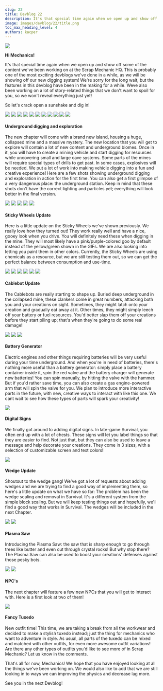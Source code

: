 ```yaml
---
slug: 22
title: Devblog 22
description: It's that special time again when we open up and show off some of the content we've been working on at the Scrap Mechanic HQ.
image: images/devblog/22/title.png
toc_max_heading_level: 4
authors: kacper
---
```


<head>
    <meta name="twitter:card" content="summary_large_image" />
</head>

![](/images/devblog/22/title.png)

**Hi Mechanics!**

It's that special time again when we open up and show off some of the content we've been working on at the Scrap Mechanic HQ.
This is probably one of the most exciting devblogs we've done in a while, as we will be showing off our new digging system!
We're sorry for the long wait, but the features in this devblog have been in the making for a while. Weve also been working on a lot of story-related things that we don't want to spoil for you, so we won't reveal everything just yet!
<!--truncate-->
So let's crack open a sunshake and dig in!

![](https://i.imgur.com/C2mi8al.gif)
![](https://i.imgur.com/KpuBNJJ.gif)
![](https://i.imgur.com/vbfBCMR.gif)
![](https://i.imgur.com/A6EU5Uj.gif)
![](https://i.imgur.com/c5Qeg5r.gif)
![](https://i.imgur.com/NYi1lY7.png)
![](https://i.imgur.com/U5SCBdc.png)
![](https://i.imgur.com/UU4sWzm.png)
![](https://i.imgur.com/QAFLi1V.png)
![](https://i.imgur.com/nuUrJfM.png)
![](https://i.imgur.com/goRaYL8.png)

#### Underground digging and exploration

The new chapter will come with a brand new island, housing a huge, collapsed mine and a massive mystery.
The new location that you will get to explore will contain a lot of new content and underground biomes.
Once in it, you will have to create a mining vehicle and start digging for resources while uncovering small and large cave systems.
Some parts of the mines will require special types of drills to get past. In some cases, explosives will be needed. 
We put a lot of work into making vehicle digging into a fun and creative experience!
Here are a few shots showing underground digging and exploration in action for the first time.
You can also get a first glimpse of a very dangerous place: the underground station.
Keep in mind that these shots don't have the correct lighting and particles yet;
everything will look better in the final version.

![](https://i.imgur.com/UxjU5iY.gif)
![](https://i.imgur.com/eMUpYto.gif)
![](https://i.imgur.com/UBG6Sdr.gif)
![](https://i.imgur.com/oKynkvM.gif)
![](https://i.imgur.com/pUeaqyC.gif)

#### Sticky Wheels Update

Here is a little update on the Sticky Wheels we've shown previously.
We really love how they turned out!
They work really well and have a nice, gooey look when you drive.
You will definitely need these when digging in the mine.
They will most likely have a pink/purple-colored goo by default instead of the yellow/green shown in the GIFs.
We are also looking into letting you paint them in other colors.
Currently, the Sticky Wheels are using chemicals as a resource, but we are still testing them out, so we can get the perfect balance between consumption and use-time.

![](https://i.imgur.com/X4j4VaZ.gif)
![](https://i.imgur.com/Keg99vJ.gif)
![](https://i.imgur.com/c7pNN33.gif)
![](https://i.imgur.com/9fenvzQ.gif)
![](https://i.imgur.com/3SlhSzK.png)
![](https://i.imgur.com/CxfDTme.png)

#### Cablebot Update
The Cablebots are really starting to shape up.
Buried deep underground in the collapsed mine, these clankers come in great numbers, attacking both you and your creations on sight.
Sometimes, they might latch onto your creation and gradually eat away at it.
Other times, they might simply leech off your battery or fuel resources.
You'd better slap them off your creations before they start piling up;
that's when they're going to do some real damage!

![](https://i.imgur.com/TkGHjex.png)
![](https://i.imgur.com/yhTfbs9.png)
![](https://i.imgur.com/UkB1nNq.png)

#### Battery Generator

Electric engines and other things requiring batteries will be very useful during your time underground. 
And when you're in need of batteries, there's nothing more useful than a battery generator: simply place a battery container inside it, spin the red valve and the battery charger will generate new batteries!
You can spin manually, by hitting the valve with the hammer.
But if you'd rather save time, you can also create a gas engine-powered arm that will spin the valve for you.
We plan to introduce more interactive parts in the future, with new, creative ways to interact with like this one.
We cant wait to see how these types of parts will spark your creativity!

![](https://i.imgur.com/cUFEF6L.png)

#### Digital Signs
We finally got around to adding digital signs. In late-game Survival, you often end up with a lot of chests.
These signs will let you label things so that they are easier to find.
Not just that, but they can also be used to leave a message and help decorate your creations. 
They come in 3 sizes, with a selection of customizable screen and text colors!

![](https://i.imgur.com/j4SaTNJ.gif)

#### Wedge Update
Shoutout to the wedge gang!
We've got a lot of requests about adding wedges and we are trying to find a good way of implementing them, so here's a little update on what we have so far: The problem has been the wedge scaling and removal in Survival.
It's a different system from the simple block scaling.
But we will keep testing things out and hopefully, we'll find a good way that works in Survival.
The wedges will be included in the next Chapter.

![](https://i.imgur.com/R6nwAvN.png)
![](https://i.imgur.com/8B4bMMq.png)

#### Plasma Saw
Introducing the Plasma Saw: the saw that is sharp enough to go through trees like butter and even cut through crystal rocks!
But why stop there? The Plasma Saw can also be used to boost your creations' defenses against those pesky bots.

![](https://i.imgur.com/JHdJekr.png)
![](https://i.imgur.com/VQufYwZ.png)

#### NPC's
The next chapter will feature a few new NPCs that you will get to interact with.
Here is a first look at two of them!

![](https://i.imgur.com/jJMexEg.png)

#### Fancy Tuxedo
New outfit time!
This time, we are taking a break from all the workwear and decided to make a stylish tuxedo instead;
just the thing for mechanics who want to adventure in style.
As usual, all parts of the tuxedo can be mixed and matched with other outfits, for even more awesome outfit variations!
Are there any other types of outfits you'd like to see more of in Scrap Mechanic? Let us know in the comments.

That's all for now, Mechanics!
We hope that you have enjoyed looking at all the things we've been working on.
We would also like to add that we are still looking in to ways we can
improving the physics and decrease lag more.


See you in the next Devblog!
